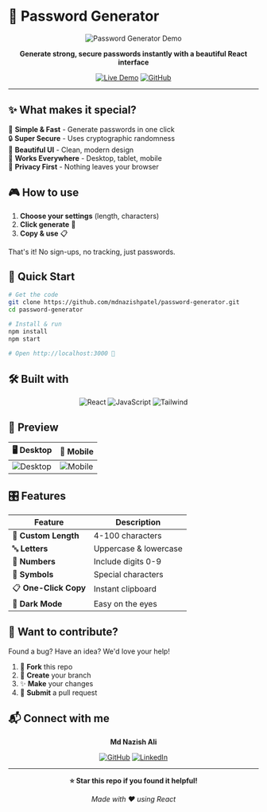 # 🔐 Password Generator

<div align="center">

![Password Generator Demo](https://via.placeholder.com/600x300/4F46E5/FFFFFF?text=🔐+Password+Generator)

**Generate strong, secure passwords instantly with a beautiful React interface**

[![Live Demo](https://img.shields.io/badge/🚀-Live%20Demo-blue?style=for-the-badge)](https://your-demo-url.com)
[![GitHub](https://img.shields.io/badge/⭐-Star%20on%20GitHub-yellow?style=for-the-badge)](https://github.com/mdnazishpatel/password-generator)

---

</div>

## ✨ What makes it special?

🎯 **Simple & Fast** - Generate passwords in one click  
🔒 **Super Secure** - Uses cryptographic randomness  
🎨 **Beautiful UI** - Clean, modern design  
📱 **Works Everywhere** - Desktop, tablet, mobile  
🚫 **Privacy First** - Nothing leaves your browser  

## 🎮 How to use

1. **Choose your settings** (length, characters)
2. **Click generate** 🎲
3. **Copy & use** 📋

That's it! No sign-ups, no tracking, just passwords.

## 🚀 Quick Start

```bash
# Get the code
git clone https://github.com/mdnazishpatel/password-generator.git
cd password-generator

# Install & run
npm install
npm start

# Open http://localhost:3000 🎉
```

## 🛠️ Built with

<div align="center">

![React](https://img.shields.io/badge/-React-61DAFB?style=flat-square&logo=react&logoColor=white)
![JavaScript](https://img.shields.io/badge/-JavaScript-F7DF1E?style=flat-square&logo=javascript&logoColor=black)
![Tailwind](https://img.shields.io/badge/-Tailwind%20CSS-38B2AC?style=flat-square&logo=tailwind-css&logoColor=white)

</div>

## 📸 Preview

<div align="center">

| 🖥️ Desktop | 📱 Mobile |
|------------|-----------|
| ![Desktop](https://via.placeholder.com/400x250/10B981/FFFFFF?text=Desktop+View) | ![Mobile](https://via.placeholder.com/200x300/10B981/FFFFFF?text=Mobile+View) |

</div>

## 🎛️ Features

| Feature | Description |
|---------|-------------|
| 🎯 **Custom Length** | 4-100 characters |
| 🔤 **Letters** | Uppercase & lowercase |
| 🔢 **Numbers** | Include digits 0-9 |
| 🔣 **Symbols** | Special characters |
| 📋 **One-Click Copy** | Instant clipboard |
| 🌙 **Dark Mode** | Easy on the eyes |

## 🤝 Want to contribute?

Found a bug? Have an idea? We'd love your help!

1. 🍴 **Fork** this repo
2. 🌿 **Create** your branch
3. ✨ **Make** your changes
4. 🚀 **Submit** a pull request

## 📬 Connect with me

<div align="center">

**Md Nazish Ali**

[![GitHub](https://img.shields.io/badge/-GitHub-181717?style=flat-square&logo=github)](https://github.com/mdnazishpatel)
[![LinkedIn](https://img.shields.io/badge/-LinkedIn-0A66C2?style=flat-square&logo=linkedin)](https://www.linkedin.com/in/nazish-patel-8a71272a0)

</div>

---

<div align="center">

**⭐ Star this repo if you found it helpful!**

*Made with ❤️ using React*

</div>
